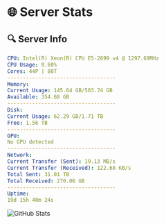 # 🌐 Server Stats
## 🔍 Server Info
```yaml
CPU: Intel(R) Xeon(R) CPU E5-2699 v4 @ 1297.69MHz
CPU Usage: 0.60%
Cores: 44P | 88T
-----------------------------------
Memory:
Current Usage: 145.64 GB/503.74 GB
Available: 354.68 GB
-----------------------------------
Disk:
Current Usage: 62.29 GB/1.71 TB
Free: 1.56 TB
-----------------------------------
GPU:
No GPU detected
-----------------------------------
Network:
Current Transfer (Sent): 19.13 MB/s
Current Transfer (Received): 122.68 KB/s
Total Sent: 31.01 TB
Total Received: 270.06 GB
-----------------------------------
Uptime:
19d 15h 40m 24s
```
![GitHub Stats](https://img.shields.io/badge/Updated-2025-03-27_13:03:13-blue)